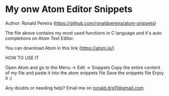 # My onw Atom Editor Snippets

Author: Ronald Pereira (https://github.com/ronaldpereira/atom-snippets)

The file above contains my most used functions in C language and it's auto completions on Atom Text Editor.

You can download Atom in this link (https://atom.io/)

HOW TO USE IT

Open Atom and go to the Menu -> Edit -> Snippets
Copy the entire content of my file and paste it into the atom snippets file
Save the snippets file
Enjoy it :)

Any doubts or needing help?
Email me on ronald.drp11@gmail.com
